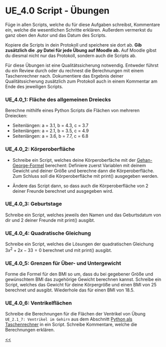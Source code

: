 # UE_4.0 Script - Übungen

Füge in allen Scripts, welche du für diese Aufgaben schreibst, Kommentare ein, 
welche die wesentlichen Schritte erklären.
Außerdem vermerkst du ganz oben den Autor und das Datum des Scripts.

Kopiere die Scripts in dein Protokoll und speichere sie dort ab.
**Gib zusätzlich die .py Datei für jede Übung auf Moodle ab.**
Auf Moodle gibst du diesmal nicht nur das Protokoll, sondern auch die Scripts ab.

Für diese Übungen ist eine Qualitätssicherung notwendig.
Entweder führst du ein Review durch oder du rechnest die 
Berechnungen mit einem Taschenrechner nach.
Dokumentiere das Ergebnis deiner Qualitätssicherung zusätzlich zum Protokoll auch
in einem Kommentar am Ende des jeweiligen Scripts.

### UE_4.0_1: Fläche des allgemeinen Dreiecks

Berechne mithilfe eines Python Scripts die Flächen von mehreren Dreiecken:
  - Seitenlängen: a = 3.1, b = 4.3, c = 3.7
  - Seitenlängen: a = 2.1, b = 3.5, c = 4.9
  - Seitenlängen: a = 3.6, b = 7.7, c = 6.8

### UE_4.0_2: Körperoberfläche
  
- Schreibe ein Script, welches deine Körperoberfäche mit der 
[Gehan-George-Formel](https://de.wikipedia.org/wiki/K%C3%B6rperoberfl%C3%A4che) berechent: 
Definiere zuerst Variablen mit deinem Gewicht und 
deiner Größe und berechne dann die Körperoberfläche.
Zum Schluss soll die Körperoberfläche mit print() ausgegeben werden.

- Ändere das Script dann, so dass auch die Körperoberfläche 
von 2 deiner Freunde berechnet und ausgegeben wird.

### UE_4.0_3: Geburtstage
 
Schreibe ein Script, welches jeweils den Namen und das Geburtsdatum von dir und 2 deiner Freunde mit print() ausgibt.


### UE_4.0_4: Quadratische Gleichung

Schreibe ein Script, welches die Lösungen der quadratischen Gleichung
$3x^2 + 2x - 33 = 0$ berechnet und mit print() ausgibt.

### UE_4.0_5: Grenzen für Über- und Untergewicht

Forme die Formel für den BMI so um, dass du bei gegebener
Größe und gewünschtem BMI das zugehörige Gewicht berechnen kannst.
Schreibe ein Script, welches das Gewicht für deine Körpergröße
und einen BMI von 25 berechnet und ausgibt.
Wiederhole das für einen BMI von 18.5.

### UE_4.0_6: Ventrikelflächen

Schreibe die Berechnungen für die Flächen der Ventrikel von Übung 
`UE_2.1_7: Ventrikel im Gehirn`
aus dem Abschnitt
[Python als Taschenrechner](UE_2.1_PythonAlsTaschenrechner.md) 
in ein Script.
Schreibe Kommentare, welche die Berechnungen erklären.



[<<](../skriptum/04.0_Script.md)
